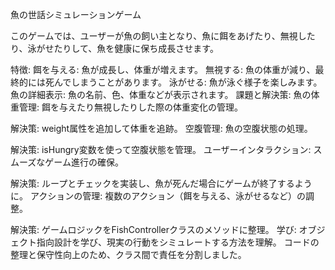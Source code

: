 魚の世話シミュレーションゲーム

このゲームでは、ユーザーが魚の飼い主となり、魚に餌をあげたり、無視したり、泳がせたりして、魚を健康に保ち成長させます。

特徴:
餌を与える: 魚が成長し、体重が増えます。
無視する: 魚の体重が減り、最終的には死んでしまうことがあります。
泳がせる: 魚が泳ぐ様子を楽しみます。
魚の詳細表示: 魚の名前、色、体重などが表示されます。
課題と解決策:
魚の体重管理: 餌を与えたり無視したりした際の体重変化の管理。

解決策: weight属性を追加して体重を追跡。
空腹管理: 魚の空腹状態の処理。

解決策: isHungry変数を使って空腹状態を管理。
ユーザーインタラクション: スムーズなゲーム進行の確保。

解決策: ループとチェックを実装し、魚が死んだ場合にゲームが終了するように。
アクションの管理: 複数のアクション（餌を与える、泳がせるなど）の調整。

解決策: ゲームロジックをFishControllerクラスのメソッドに整理。
学び:
オブジェクト指向設計を学び、現実の行動をシミュレートする方法を理解。
コードの整理と保守性向上のため、クラス間で責任を分割しました。






